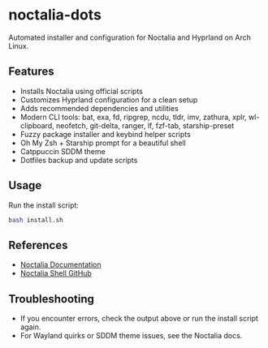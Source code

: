 
# noctalia-dots

Automated installer and configuration for Noctalia and Hyprland on Arch Linux.

## Features
- Installs Noctalia using official scripts
- Customizes Hyprland configuration for a clean setup
- Adds recommended dependencies and utilities
- Modern CLI tools: bat, exa, fd, ripgrep, ncdu, tldr, imv, zathura, xplr, wl-clipboard, neofetch, git-delta, ranger, lf, fzf-tab, starship-preset
- Fuzzy package installer and keybind helper scripts
- Oh My Zsh + Starship prompt for a beautiful shell
- Catppuccin SDDM theme
- Dotfiles backup and update scripts

## Usage
Run the install script:

```bash
bash install.sh
```

## References
- [Noctalia Documentation](https://docs.noctalia.dev/docs/)
- [Noctalia Shell GitHub](https://github.com/noctalia-dev/noctalia-shell)

## Troubleshooting
- If you encounter errors, check the output above or run the install script again.
- For Wayland quirks or SDDM theme issues, see the Noctalia docs.
